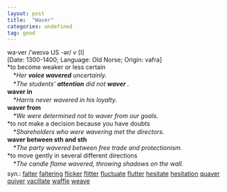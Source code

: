```yaml
---
layout: post
title:  "Waver"
categories: undefined
tag: good
---
```

<DIV style="MARGIN: 0px 0px 5px">wa<B>·</B>ver /ˈweɪvə US -ər/ <I>v</I> [I] <BR>[Date: 1300-1400; Language: Old Norse; Origin: vafra]<BR>*to become weaker or less certain<BR>　*<I>Her <B>voice wavered</B> uncertainly.</I><BR>　*<I>The students' <B>attention</B> did not <B>waver</B> .</I><BR><B>waver in</B><BR>　*<I>Harris never wavered in his loyalty.</I><BR><B>waver from</B><BR>　*<I>We were determined not to waver from our goals.</I><BR>*to not make a decision because you have doubts<BR>　*<I>Shareholders who were wavering met the directors.</I><BR><B>waver between sth and sth</B><BR>　*<I>The party wavered between free trade and protectionism.</I><BR>*to move gently in several different directions<BR>　*<I>The candle flame wavered, throwing shadows on the wall.</I></DIV>
<DIV style="MARGIN: 0px 0px 5px">
<DIV style="MARGIN: 4px 0px">syn.: <A href="{{ site.baseurl }}/falter"><U>falter</U></A> <A href="{{ site.baseurl }}/faltering"><U>faltering</U></A> <A href="{{ site.baseurl }}/flicker"><U>flicker</U></A> <A href="{{ site.baseurl }}/flitter"><U>flitter</U></A> <A href="{{ site.baseurl }}/fluctuate"><U>fluctuate</U></A> <A href="{{ site.baseurl }}/flutter"><U>flutter</U></A> <A href="{{ site.baseurl }}/hesitate"><U>hesitate</U></A> <A href="{{ site.baseurl }}/hesitation"><U>hesitation</U></A> <A href="{{ site.baseurl }}/quaver"><U>quaver</U></A> <A href="{{ site.baseurl }}/quiver"><U>quiver</U></A> <A href="{{ site.baseurl }}/vacillate"><U>vacillate</U></A> <A href="{{ site.baseurl }}/waffle"><U>waffle</U></A> <A href="{{ site.baseurl }}/weave"><U>weave</U></A></DIV></DIV>
